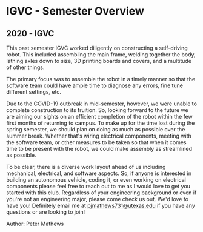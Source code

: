 # IGVC - Semester Overview
## 2020 - IGVC

This past semester IGVC worked diligently on constructing a self-driving robot. This included assembling the main frame, welding together the body, lathing axles down to size, 3D printing boards and covers, and a multitude of other things.

The primary focus was to assemble the robot in a timely manner so that the software team could have ample time to diagnose any errors, fine tune different settings, etc.

Due to the COVID-19 outbreak in mid-semester, however, we were unable to complete construction to its fruition. So, looking forward to the future we are aiming our sights on an efficient completion of the robot within the few first months of returning to campus. To make up for the time lost during the spring semester, we should plan on doing as much as possible over the summer break. Whether that's wiring electrical components, meeting with the software team, or other measures to be taken so that when it comes time to be present with the robot, we could make assembly as streamlined as possible.

To be clear, there is a diverse work layout ahead of us including mechanical, electrical, and software aspects. So, if anyone is interested in building an autonomous vehicle, coding it, or even working on electrical components please feel free to reach out to me as I would love to get you started with this club. Regardless of your engineering background or even if you're not an engineering major, please come check us out. We'd love to have you! Definitely email me at pjmathews731@utexas.edu if you have any questions or are looking to join!

Author: Peter Mathews
